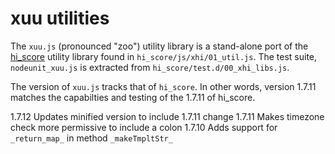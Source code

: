 # xuu utilities

The `xuu.js` (pronounced "zoo") utility library is a stand-alone port of
the [hi\_score][_01] utility library found in `hi_score/js/xhi/01_util.js`.
The test suite, `nodeunit_xuu.js` is extracted from
`hi_score/test.d/00_xhi_libs.js`.

The version of `xuu.js` tracks that of `hi_score`.  In other words, version
1.7.11 matches the capabilties and testing of the 1.7.11 of hi\_score.

1.7.12 Updates minified version to include 1.7.11 change
1.7.11 Makes timezone check more permissive to include a colon
1.7.10 Adds support for `_return_map_` in method `_makeTmpltStr_`

[_01]:https://github.com/mmikowski/hi_score

